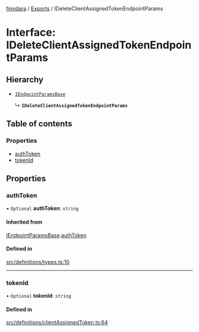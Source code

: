 [fimidara](../README.md) / [Exports](../modules.md) / IDeleteClientAssignedTokenEndpointParams

# Interface: IDeleteClientAssignedTokenEndpointParams

## Hierarchy

- [`IEndpointParamsBase`](IEndpointParamsBase.md)

  ↳ **`IDeleteClientAssignedTokenEndpointParams`**

## Table of contents

### Properties

- [authToken](IDeleteClientAssignedTokenEndpointParams.md#authtoken)
- [tokenId](IDeleteClientAssignedTokenEndpointParams.md#tokenid)

## Properties

### authToken

• `Optional` **authToken**: `string`

#### Inherited from

[IEndpointParamsBase](IEndpointParamsBase.md).[authToken](IEndpointParamsBase.md#authtoken)

#### Defined in

[src/definitions/types.ts:10](https://github.com/softkave/files-js/blob/852341e/src/definitions/types.ts#L10)

___

### tokenId

• `Optional` **tokenId**: `string`

#### Defined in

[src/definitions/clientAssignedToken.ts:64](https://github.com/softkave/files-js/blob/852341e/src/definitions/clientAssignedToken.ts#L64)

